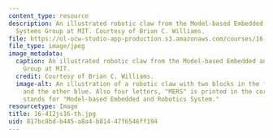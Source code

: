 ```yaml
---
content_type: resource
description: An illustrated robotic claw from the Model-based Embedded and Robotic
  Systems Group at MIT. Courtesy of Brian C. Williams.
file: https://ol-ocw-studio-app-production.s3.amazonaws.com/courses/16-412j-cognitive-robotics-spring-2016/817bc8bdb445a8a4b81447f6546ff194_16-412js16-th.jpg
file_type: image/jpeg
image_metadata:
  caption: An illustrated robotic claw from the Model-based Embedded and Robotic Systems
    Group at MIT.
  credit: Courtesy of Brian C. Williams.
  image-alt: An illustration of a robotic claw with two blocks in the front, one red
    and the other blue. Also four letters, "MERS" is printed in the corner, which
    stands for "Model-based Embedded and Robotics System."
resourcetype: Image
title: 16-412js16-th.jpg
uid: 817bc8bd-b445-a8a4-b814-47f6546ff194
---
```

